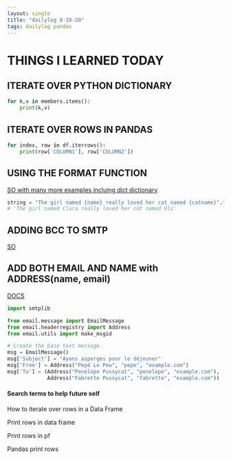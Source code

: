 ```yaml
---
layout: single
title: "dailylog 8-10-20"
tags: dailylog pandas
---
```


# THINGS I LEARNED TODAY

## ITERATE OVER PYTHON DICTIONARY

```python
for k,v in members.items():
    print(k,v)
```

## ITERATE OVER ROWS IN PANDAS

```python
for index, row in df.iterrows():
    print(row['COLUMN1'], row['COLUMN2'])

```

## USING THE FORMAT FUNCTION

[SO with many more examples incluing dict dictionary](https://stackoverflow.com/questions/10112614/how-do-i-create-a-multiline-python-string-with-inline-variables)

```python
string = "The girl named {name} really loved her cat named {catname}".format(name="Clara", catname="Uli")
# 'The girl named Clara really loved her cat named Uli'

```

## ADDING BCC TO SMTP

[SO](https://stackoverflow.com/questions/1546367/python-how-to-send-mail-with-to-cc-and-bcc)

## ADD BOTH EMAIL AND NAME with ADDRESS(name, email)

[DOCS](https://docs.python.org/3/library/email.examples.html)

```python
import smtplib

from email.message import EmailMessage
from email.headerregistry import Address
from email.utils import make_msgid

# Create the base text message.
msg = EmailMessage()
msg['Subject'] = "Ayons asperges pour le déjeuner"
msg['From'] = Address("Pepé Le Pew", "pepe", "example.com")
msg['To'] = (Address("Penelope Pussycat", "penelope", "example.com"),
             Address("Fabrette Pussycat", "fabrette", "example.com"))
```

#### Search terms to help future self

How to iterate over rows in a Data Frame

Print rows in data frame

Print rows in pf

Pandas print rows

